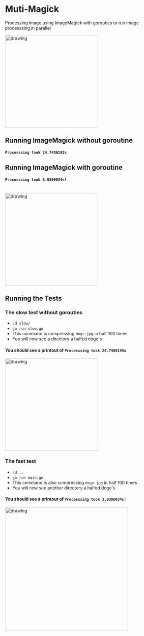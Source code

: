 # Muti-Magick

Processing image using ImageMagick with gorouties to run image processsing in parallel
<br>

<img src="https://i.ibb.co/hLJJxLC/gophercises-lifting.gif" alt="drawing" width="300"/>

## Running ImageMagick without goroutine

#### `Processsing took 24.7486193s`

## Running ImageMagick with goroutine

#### `Processsing took 3.9396034s!`

<br>

<img src="https://i.ibb.co/0YbWR7H/mindblown.gif" alt="drawing" width="300"/>

## Running the Tests

### The slow test without gorouties

- `cd slow/`
- `go run slow.go`
- This command is compressing `doge.jpg` in half 100 times
- You will now see a directory a halfed doge's

#### You should see a printout of `Processsing took 24.7486193s`

<img src="https://i.ibb.co/8sZJvZf/giphy.gif" alt="drawing" width="300"/>

<br>

### The fast test

- `cd ..`
- `go run main.go`
- This command is also compressing `doge.jpg` in half 100 times
- You will now see another directory a halfed doge's

#### You should see a printout of `Processsing took 3.9396034s!`

<img src="https://i.ibb.co/jRzWfrn/giphy-1.gif" alt="drawing" width="400"/>
